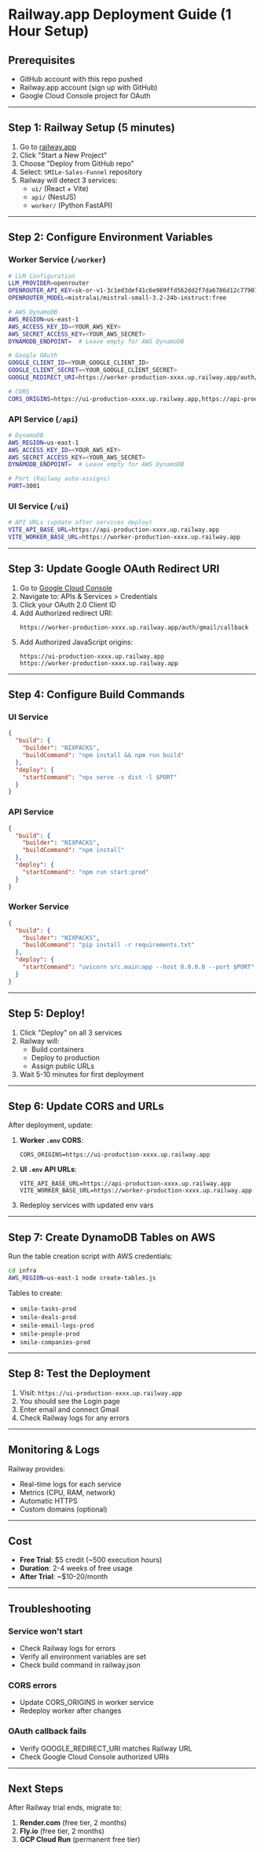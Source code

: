 # Railway.app Deployment Guide (1 Hour Setup)

## Prerequisites
- GitHub account with this repo pushed
- Railway.app account (sign up with GitHub)
- Google Cloud Console project for OAuth

---

## Step 1: Railway Setup (5 minutes)

1. Go to [railway.app](https://railway.app)
2. Click "Start a New Project"
3. Choose "Deploy from GitHub repo"
4. Select: `SMILe-Sales-Funnel` repository
5. Railway will detect 3 services:
   - `ui/` (React + Vite)
   - `api/` (NestJS)
   - `worker/` (Python FastAPI)

---

## Step 2: Configure Environment Variables

### **Worker Service** (`/worker`)

```bash
# LLM Configuration
LLM_PROVIDER=openrouter
OPENROUTER_API_KEY=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
OPENROUTER_MODEL=mistralai/mistral-small-3.2-24b-instruct:free

# AWS DynamoDB
AWS_REGION=us-east-1
AWS_ACCESS_KEY_ID=<YOUR_AWS_KEY>
AWS_SECRET_ACCESS_KEY=<YOUR_AWS_SECRET>
DYNAMODB_ENDPOINT=  # Leave empty for AWS DynamoDB

# Google OAuth
GOOGLE_CLIENT_ID=<YOUR_GOOGLE_CLIENT_ID>
GOOGLE_CLIENT_SECRET=<YOUR_GOOGLE_CLIENT_SECRET>
GOOGLE_REDIRECT_URI=https://worker-production-xxxx.up.railway.app/auth/gmail/callback

# CORS
CORS_ORIGINS=https://ui-production-xxxx.up.railway.app,https://api-production-xxxx.up.railway.app
```

### **API Service** (`/api`)

```bash
# DynamoDB
AWS_REGION=us-east-1
AWS_ACCESS_KEY_ID=<YOUR_AWS_KEY>
AWS_SECRET_ACCESS_KEY=<YOUR_AWS_SECRET>
DYNAMODB_ENDPOINT=  # Leave empty for AWS DynamoDB

# Port (Railway auto-assigns)
PORT=3001
```

### **UI Service** (`/ui`)

```bash
# API URLs (update after services deploy)
VITE_API_BASE_URL=https://api-production-xxxx.up.railway.app
VITE_WORKER_BASE_URL=https://worker-production-xxxx.up.railway.app
```

---

## Step 3: Update Google OAuth Redirect URI

1. Go to [Google Cloud Console](https://console.cloud.google.com)
2. Navigate to: APIs & Services > Credentials
3. Click your OAuth 2.0 Client ID
4. Add Authorized redirect URI:
   ```
   https://worker-production-xxxx.up.railway.app/auth/gmail/callback
   ```
5. Add Authorized JavaScript origins:
   ```
   https://ui-production-xxxx.up.railway.app
   https://worker-production-xxxx.up.railway.app
   ```

---

## Step 4: Configure Build Commands

### **UI Service**
```json
{
  "build": {
    "builder": "NIXPACKS",
    "buildCommand": "npm install && npm run build"
  },
  "deploy": {
    "startCommand": "npx serve -s dist -l $PORT"
  }
}
```

### **API Service**
```json
{
  "build": {
    "builder": "NIXPACKS",
    "buildCommand": "npm install"
  },
  "deploy": {
    "startCommand": "npm run start:prod"
  }
}
```

### **Worker Service**
```json
{
  "build": {
    "builder": "NIXPACKS",
    "buildCommand": "pip install -r requirements.txt"
  },
  "deploy": {
    "startCommand": "uvicorn src.main:app --host 0.0.0.0 --port $PORT"
  }
}
```

---

## Step 5: Deploy!

1. Click "Deploy" on all 3 services
2. Railway will:
   - Build containers
   - Deploy to production
   - Assign public URLs
3. Wait 5-10 minutes for first deployment

---

## Step 6: Update CORS and URLs

After deployment, update:

1. **Worker `.env` CORS**:
   ```
   CORS_ORIGINS=https://ui-production-xxxx.up.railway.app
   ```

2. **UI `.env` API URLs**:
   ```
   VITE_API_BASE_URL=https://api-production-xxxx.up.railway.app
   VITE_WORKER_BASE_URL=https://worker-production-xxxx.up.railway.app
   ```

3. Redeploy services with updated env vars

---

## Step 7: Create DynamoDB Tables on AWS

Run the table creation script with AWS credentials:

```bash
cd infra
AWS_REGION=us-east-1 node create-tables.js
```

Tables to create:
- `smile-tasks-prod`
- `smile-deals-prod`
- `smile-email-logs-prod`
- `smile-people-prod`
- `smile-companies-prod`

---

## Step 8: Test the Deployment

1. Visit: `https://ui-production-xxxx.up.railway.app`
2. You should see the Login page
3. Enter email and connect Gmail
4. Check Railway logs for any errors

---

## Monitoring & Logs

Railway provides:
- Real-time logs for each service
- Metrics (CPU, RAM, network)
- Automatic HTTPS
- Custom domains (optional)

---

## Cost

- **Free Trial**: $5 credit (~500 execution hours)
- **Duration**: 2-4 weeks of free usage
- **After Trial**: ~$10-20/month

---

## Troubleshooting

### Service won't start
- Check Railway logs for errors
- Verify all environment variables are set
- Check build command in railway.json

### CORS errors
- Update CORS_ORIGINS in worker service
- Redeploy worker after changes

### OAuth callback fails
- Verify GOOGLE_REDIRECT_URI matches Railway URL
- Check Google Cloud Console authorized URIs

---

## Next Steps

After Railway trial ends, migrate to:
1. **Render.com** (free tier, 2 months)
2. **Fly.io** (free tier, 2 months)
3. **GCP Cloud Run** (permanent free tier)

